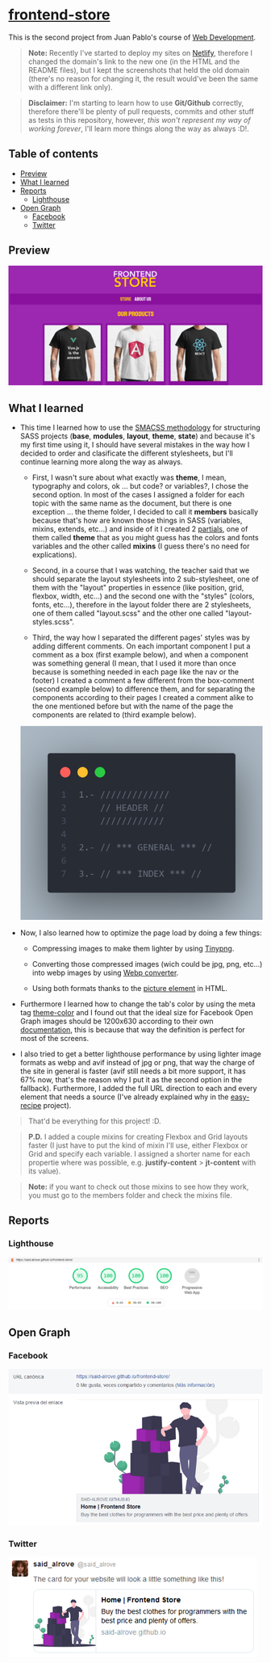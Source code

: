 # [frontend-store](https://frontend-store-05bc95.netlify.app/)
This is the second project from Juan Pablo's course of [Web Development](https://www.udemy.com/course/desarrollo-web-completo-con-html5-css3-js-php-y-mysql/).

> **Note:** Recently I've started to deploy my sites on [Netlify](https://app.netlify.com/), therefore I changed the domain's link to the new one (in the HTML and the README files), but I kept the screenshots that held the old domain (there's no reason for changing it, the result would've been the same with a different link only).

> **Disclaimer:** I'm starting to learn how to use **Git/Github** correctly, therefore there'll be plenty of pull requests, commits and other stuff as tests in this repository, however, *this won't represent my way of working forever*, I'll learn more things along the way as always :D!.

## Table of contents
* [Preview](#preview)
* [What I learned](#what-i-learned)
* [Reports](#reports)
    - [Lighthouse](#lighthouse)
* [Open Graph](#open-graph)
    - [Facebook](#facebook)
    - [Twitter](#twitter)

## Preview
![](readme/screenshot.png)

## What I learned
* This time I learned how to use the [SMACSS methodology](https://itnext.io/css-architecture-with-sass-smacss-and-bem-cc618392c148) for structuring SASS projects (**base**, **modules**, **layout**, **theme**, **state**) and because it's my first time using it, I should have several mistakes in the way how I decided to order and clasificate the different stylesheets, but I'll continue learning more along the way as always.

    - First, I wasn't sure about what exactly was **theme**, I mean, typography and colors, ok ... but code? or variables?, I chose the second option. In most of the cases I assigned a folder for each topic with the same name as the document, but there is one exception ... the theme folder, I decided to call it **members** basically because that's how are known those things in SASS (variables, mixins, extends, etc...) and inside of it I created 2 [partials](https://sass-lang.com/guide), one of them called **theme** that as you might guess has the colors and fonts variables and the other called **mixins** (I guess there's no need for explications).

    - Second, in a course that I was watching, the teacher said that we should separate the layout stylesheets into 2 sub-stylesheet, one of them with the "layout" properties in essence (like position, grid, flexbox, width, etc...) and the second one with the "styles" (colors, fonts, etc...), therefore in the layout folder there are 2 stylesheets, one of them called "layout.scss" and the other one called "layout-styles.scss".

    - Third, the way how I separated the different pages' styles was by adding different comments. On each important component I put a comment as a box (first example below), and when a component was something general (I mean, that I used it more than once because is something needed in each page like the nav or the footer) I created a comment a few different from the box-comment (second example below) to difference them, and for separating the components according to their pages I created a comment alike to the one mentioned before but with the name of the page the components are related to (third example below).

    ![](readme/comments.png)

* Now, I also learned how to optimize the page load by doing a few things:

    - Compressing images to make them lighter by using [Tinypng](https://tinypng.com/).

    - Converting those compressed images (wich could be jpg, png, etc...) into webp images by using [Webp converter](https://imagen.online-convert.com/es/convertir-a-webp).

    - Using both formats thanks to the [picture element](https://www.w3schools.com/htmL/html_images_picture.asp) in HTML.

* Furthermore I learned how to change the tab's color by using the meta tag [theme-color](https://webhint.io/docs/user-guide/hints/hint-meta-theme-color/#:~:text=The%20theme-color%20meta%20tag%20provides%20a%20way%20to,highlight%20in%20a%20tab%20bar%20or%20task%20switcher.) and I found out that the ideal size for Facebook Open Graph images should be 1200x630 according to their own [documentation](https://developers.facebook.com/docs/sharing/webmasters/images), this is because that way the definition is perfect for most of the screens.

* I also tried to get a better lighthouse performance by using lighter image formats as webp and avif instead of jpg or png, that way the charge of the site in general is faster (avif still needs a bit more support, it has 67% now, that's the reason why I put it as the second option in the fallback). Furthermore, I added the full URL direction to each and every element that needs a source (I've already explained why in the [easy-recipe](https://github.com/said-alrove/easy-recipe) project).

> That'd be everything for this project! :D.

> **P.D.** I added a couple mixins for creating Flexbox and Grid layouts faster (I just have to put the kind of mixin I'll use, either Flexbox or Grid and specify each variable. I assigned a shorter name for each propertie where was possible, e.g. **justify-content** > **jt-content** with its value).

> **Note:** if you want to check out those mixins to see how they work, you must go to the members folder and check the mixins file.

## Reports

### Lighthouse
![](readme/lighthouse.png)

## Open Graph

### Facebook
![](readme/facebook.png)

### Twitter
![](readme/twitter.png)
